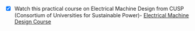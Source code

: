- [x] Watch this practical course on Electrical Machine Design from CUSP
(Consortium of Universities for Sustainable Power)- [Electrical Machine Design Course](http://cusp.umn.edu/machine_design.php)

